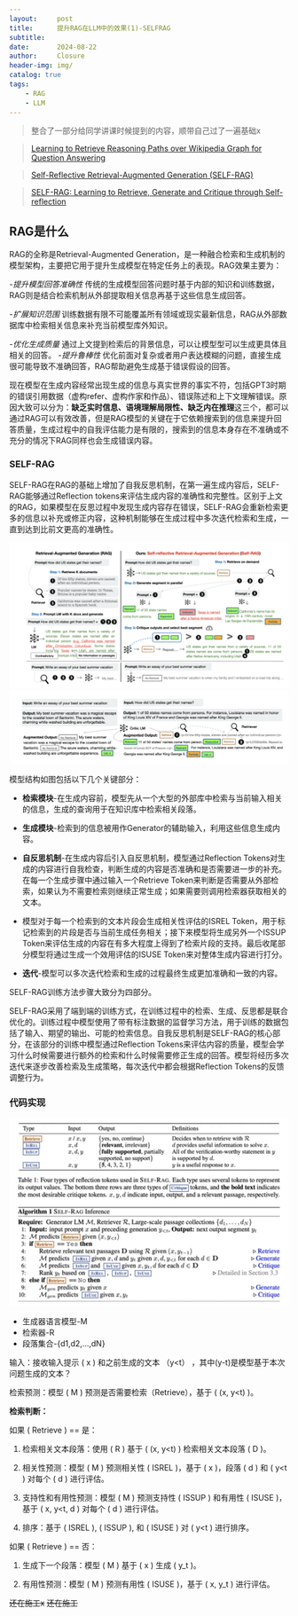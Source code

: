 ```yaml
---
layout:     post                       
title:      提升RAG在LLM中的效果(1)-SELFRAG            
subtitle:   
date:       2024-08-22               
author:     Closure                         
header-img: img/ 
catalog: true                         
tags:                                
    - RAG
    - LLM
---
```

> 整合了一部分给同学讲课时候提到的内容，顺带自己过了一遍基础x

> [Learning to Retrieve Reasoning Paths over Wikipedia Graph for Question Answering](https://openreview.net/forum?id=SJgVHkrYDH "Learning to Retrieve Reasoning Paths over Wikipedia Graph for Question Answering")

> [Self-Reflective Retrieval-Augmented Generation (SELF-RAG)](https://cobusgreyling.medium.com/self-reflective-retrieval-augmented-generation-self-rag-f5cbad4412d5 "Self-Reflective Retrieval-Augmented Generation (SELF-RAG)")

> [SELF-RAG: Learning to Retrieve, Generate and Critique through Self-reflection](https://github.com/AkariAsai/self-rag "SELF-RAG: Learning to Retrieve, Generate and Critique through Self-reflection")

## RAG是什么

RAG的全称是Retrieval-Augmented Generation，是一种融合检索和生成机制的模型架构，主要把它用于提升生成模型在特定任务上的表现。RAG效果主要为：

*-提升模型回答准确性*
传统的生成模型回答问题时基于内部的知识和训练数据，RAG则是结合检索机制从外部提取相关信息再基于这些信息生成回答。

*-扩展知识范围*
训练数据有限不可能覆盖所有领域或现实最新信息，RAG从外部数据库中检索相关信息来补充当前模型库外知识。

*-优化生成质量*
通过上文提到检索后的背景信息，可以让模型型可以生成更具体且相关的回答。
*-提升鲁棒性*
优化前面对复杂或者用户表达模糊的问题，直接生成很可能导致不准确回答，RAG帮助避免生成基于错误假设的回答。

现在模型在生成内容经常出现生成的信息与真实世界的事实不符，包括GPT3时期的错误引用数据（虚构refer、虚构作家和作品）、错误陈述和上下文理解错误。原因大致可以分为：**缺乏实时信息、语境理解局限性、缺乏内在推理**这三个，都可以通过RAG可以有效改善，但是RAG模型的关键在于它依赖搜索到的信息来提升回答质量，生成过程中的自我评估能力是有限的，搜索到的信息本身存在不准确或不充分的情况下RAG同样也会生成错误内容。

### SELF-RAG

SELF-RAG在RAG的基础上增加了自我反思机制，在第一遍生成内容后，SELF-RAG能够通过Reflection tokens来评估生成内容的准确性和完整性。区别于上文的RAG，如果模型在反思过程中发现生成内容存在错误，SELF-RAG会重新检索更多的信息以补充或修正内容，这种机制能够在生成过程中多次迭代检索和生成，一直到达到比前文更高的准确性。

![ ](/img/selfrag.png)
![ ](/img/rag.png)


模型结构如图包括以下几个关键部分：

- **检索模块**-在生成内容前，模型先从一个大型的外部库中检索与当前输入相关的信息，生成的查询用于在知识库中检索相关段落。

- **生成模块**-检索到的信息被用作Generator的辅助输入，利用这些信息生成内容。

- **自反思机制**-在生成内容后引入自反思机制，模型通过Reflection Tokens对生成的内容进行自我检查，判断生成的内容是否准确和是否需要进一步的补充。在每一个生成步骤中通过输入一个Retrieve Token来判断是否需要从外部检索，如果认为不需要检索则继续正常生成；如果需要则调用检索器获取相关的文本。

- 模型对于每一个检索到的文本片段会生成相关性评估的ISREL Token，用于标记检索到的片段是否与当前生成任务相关；接下来模型将生成另外一个ISSUP Token来评估生成的内容在有多大程度上得到了检索片段的支持。最后收尾部分模型将通过生成一个效用评估的ISUSE Token来对整体生成内容进行打分。

- **迭代**-模型可以多次迭代检索和生成的过程最终生成更加准确和一致的内容。

SELF-RAG训练方法步骤大致分为四部分。

SELF-RAG采用了端到端的训练方式，在训练过程中的检索、生成、反思都是联合优化的。训练过程中模型使用了带有标注数据的监督学习方法，用于训练的数据包括了输入、期望的输出、可能的检索信息。自我反思机制是SELF-RAG的核心部分，在该部分的训练中模型通过Reflection Tokens来评估内容的质量，模型会学习什么时候需要进行额外的检索和什么时候需要修正生成的回答。模型将经历多次迭代来逐步改善检索及生成策略，每次迭代中都会根据Reflection Tokens的反馈调整行为。

### 代码实现
![ ](/img/ragmain.png)

- 生成器语言模型-M
- 检索器-R
- 段落集合-{d1,d2,...,dN}

输入：接收输入提示 ( x ) 和之前生成的文本 （y<t） ，其中(y-t)是模型基于本次问题生成的文本？

检索预测：模型 ( M ) 预测是否需要检索（Retrieve），基于 ( (x, y<t) )。

**检索判断：**

如果 ( Retrieve ) == 是：

1. 检索相关文本段落：使用 ( R ) 基于 ( (x, y<t) ) 检索相关文本段落 ( D )。

2. 相关性预测：模型 ( M ) 预测相关性 ( ISREL )，基于 ( x )，段落 ( d ) 和 ( y<t ) 对每个 ( d ) 进行评估。

3. 支持性和有用性预测：模型 ( M ) 预测支持性 ( ISSUP ) 和有用性 ( ISUSE )，基于 ( x, y<t, d ) 对每个 ( d ) 进行评估。

4. 排序：基于 ( ISREL ), ( ISSUP ), 和 ( ISUSE ) 对 ( y<t ) 进行排序。

如果 ( Retrieve ) == 否：

1. 生成下一个段落：模型 ( M ) 基于 ( x ) 生成 ( y_t )。

2. 有用性预测：模型 ( M ) 预测有用性 ( ISUSE )，基于 ( x, y_t ) 进行评估。

~~还在施工x~~
~~还在施工~~
